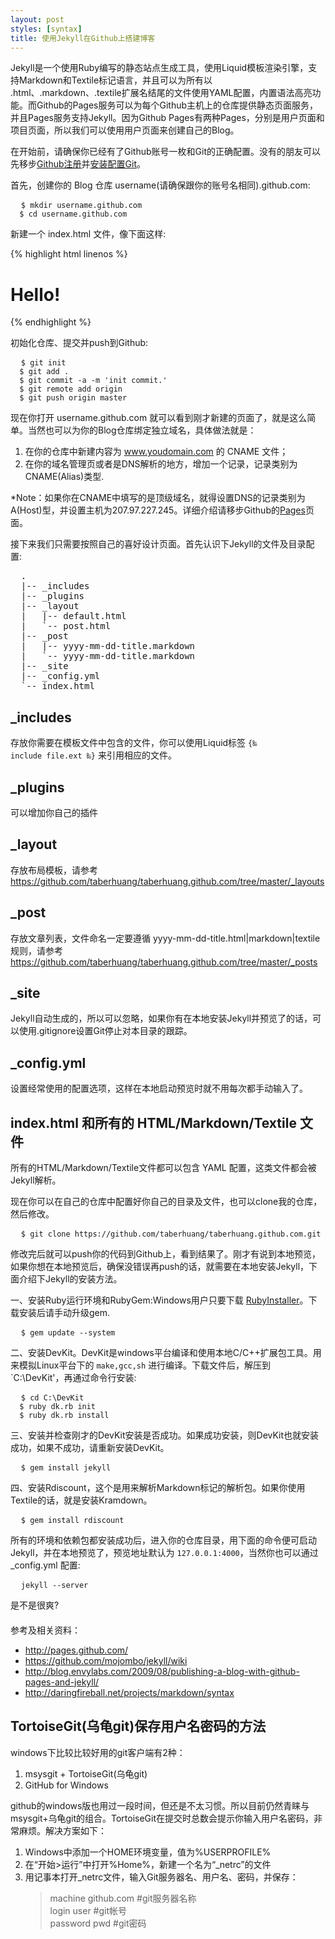 ```yaml
---
layout: post
styles: [syntax]
title: 使用Jekyll在Github上搭建博客
---
```


Jekyll是一个使用Ruby编写的静态站点生成工具，使用Liquid模板渲染引擎，支持Markdown和Textile标记语言，并且可以为所有以 .html、.markdown、.textile扩展名结尾的文件使用YAML配置，内置语法高亮功能。而Github的Pages服务可以为每个Github主机上的仓库提供静态页面服务，并且Pages服务支持Jekyll。因为Github Pages有两种Pages，分别是用户页面和项目页面，所以我们可以使用用户页面来创建自己的Blog。

在开始前，请确保你已经有了Github账号一枚和Git的正确配置。没有的朋友可以先移步[Github注册](https://github.com/plans)并[安装配置Git](http://help.github.com/win-set-up-git/)。

首先，创建你的 Blog 仓库 username(请确保跟你的账号名相同).github.com:
<pre class="terminal">
  <code>$ mkdir username.github.com
  $ cd username.github.com</code>
</pre>
新建一个 index.html 文件，像下面这样:

{% highlight html linenos %}
<!doctype html>
<html>
<head>
<title>Hello</title>
</head>

<body>
<h1>Hello!</h1>
</body>
</html>
{% endhighlight %}

初始化仓库、提交并push到Github:
<pre class="terminal">
  <code>$ git init
  $ git add .
  $ git commit -a -m 'init commit.'
  $ git remote add origin
  $ git push origin master</code>
</pre>
现在你打开 username.github.com 就可以看到刚才新建的页面了，就是这么简单。当然也可以为你的Blog仓库绑定独立域名，具体做法就是：

1. 在你的仓库中新建内容为 www.youdomain.com 的 CNAME 文件；
2. 在你的域名管理页或者是DNS解析的地方，增加一个记录，记录类别为CNAME(Alias)类型.

<p class="note">*Note：如果你在CNAME中填写的是顶级域名，就得设置DNS的记录类别为A(Host)型，并设置主机为207.97.227.245。详细介绍请移步Github的<a href="http://pages.github.com">Pages</a>页面。</p>

接下来我们只需要按照自己的喜好设计页面。首先认识下Jekyll的文件及目录配置:
<pre class="terminal">
  .
  |-- _includes
  |-- _plugins 
  |-- _layout 
  |   |-- default.html
  |   `-- post.html
  |-- _post
  |   |-- yyyy-mm-dd-title.markdown
  |   `-- yyyy-mm-dd-title.markdown
  |-- _site
  |-- _config.yml
  `-- index.html
</pre>

## _includes
存放你需要在模板文件中包含的文件，你可以使用Liquid标签 <code>\{&permil; include file.ext &permil;\}</code> 来引用相应的文件。

## _plugins
可以增加你自己的插件

## _layout
存放布局模板，请参考<https://github.com/taberhuang/taberhuang.github.com/tree/master/_layouts>

## _post
存放文章列表，文件命名一定要遵循 yyyy-mm-dd-title.html|markdown|textile 规则，请参考<https://github.com/taberhuang/taberhuang.github.com/tree/master/_posts>

## _site
Jekyll自动生成的，所以可以忽略，如果你有在本地安装Jekyll并预览了的话，可以使用.gitignore设置Git停止对本目录的跟踪。

## _config.yml
设置经常使用的配置选项，这样在本地启动预览时就不用每次都手动输入了。

## index.html 和所有的 HTML/Markdown/Textile 文件
所有的HTML/Markdown/Textile文件都可以包含 YAML 配置，这类文件都会被Jekyll解析。

现在你可以在自己的仓库中配置好你自己的目录及文件，也可以clone我的仓库，然后修改。

<pre class="terminal">
  <code>$ git clone https://github.com/taberhuang/taberhuang.github.com.git</code>
</pre>

修改完后就可以push你的代码到Github上，看到结果了。刚才有说到本地预览，如果你想在本地预览后，确保没错误再push的话，就需要在本地安装Jekyll，下面介绍下Jekyll的安装方法。

一、安装Ruby运行环境和RubyGem:Windows用户只要下载 [RubyInstaller](http://rubyforge.org/frs/download.php/74298/rubyinstaller-1.9.2-p180.exe '点击下载')。下载安装后请手动升级gem.

<pre class="terminal">
  <code>$ gem update --system</code>
</pre>

二、安装DevKit。DevKit是windows平台编译和使用本地C/C++扩展包工具。用来模拟Linux平台下的 `make,gcc,sh` 进行编译。下载文件后，解压到 `C:\DevKit'，再通过命令行安装:

<pre class="terminal">
  <code>$ cd C:\DevKit
  $ ruby dk.rb init
  $ ruby dk.rb install</code>
</pre>

三、安装并检查刚才的DevKit安装是否成功。如果成功安装，则DevKit也就安装成功，如果不成功，请重新安装DevKit。

<pre class="terminal">
  <code>$ gem install jekyll</code>
</pre>

四、安装Rdiscount，这个是用来解析Markdown标记的解析包。如果你使用Textile的话，就是安装Kramdown。

<pre class="terminal">
  <code>$ gem install rdiscount</code>
</pre>

所有的环境和依赖包都安装成功后，进入你的仓库目录，用下面的命令便可启动Jekyll，并在本地预览了，预览地址默认为 `127.0.0.1:4000`，当然你也可以通过 _config.yml 配置:

<pre class="terminal">
  <code>jekyll --server</code>
</pre>

是不是很爽?

<div style="margin-top:20px">参考及相关资料：</div>

- <http://pages.github.com/>
- <https://github.com/mojombo/jekyll/wiki>
- <http://blog.envylabs.com/2009/08/publishing-a-blog-with-github-pages-and-jekyll/>
- <http://daringfireball.net/projects/markdown/syntax>

## TortoiseGit(乌龟git)保存用户名密码的方法

windows下比较比较好用的git客户端有2种：  

1. msysgit + TortoiseGit(乌龟git)
1. GitHub for Windows 

github的windows版也用过一段时间，但还是不太习惯。所以目前仍然青睐与msysgit+乌龟git的组合。TortoiseGit在提交时总数会提示你输入用户名密码，非常麻烦。解决方案如下：
  
1. Windows中添加一个HOME环境变量，值为%USERPROFILE%
1. 在“开始>运行”中打开%Home%，新建一个名为“_netrc”的文件
1. 用记事本打开_netrc文件，输入Git服务器名、用户名、密码，并保存：
    > machine github.com       #git服务器名称   
    > login user          #git帐号   
    > password pwd   #git密码   